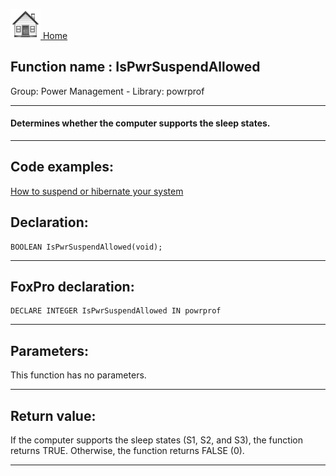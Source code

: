 [<img src="../../images/home.png"> Home ](https://github.com/VFPX/Win32API)  

## Function name : IsPwrSuspendAllowed
Group: Power Management - Library: powrprof    
***  


#### Determines whether the computer supports the sleep states.
***  


## Code examples:
[How to suspend or hibernate your system](../../samples/sample_395.md)  

## Declaration:
```foxpro  
BOOLEAN IsPwrSuspendAllowed(void);  
```  
***  


## FoxPro declaration:
```foxpro  
DECLARE INTEGER IsPwrSuspendAllowed IN powrprof  
```  
***  


## Parameters:
This function has no parameters.  
***  


## Return value:
If the computer supports the sleep states (S1, S2, and S3), the function returns TRUE. Otherwise, the function returns FALSE (0).  
***  

